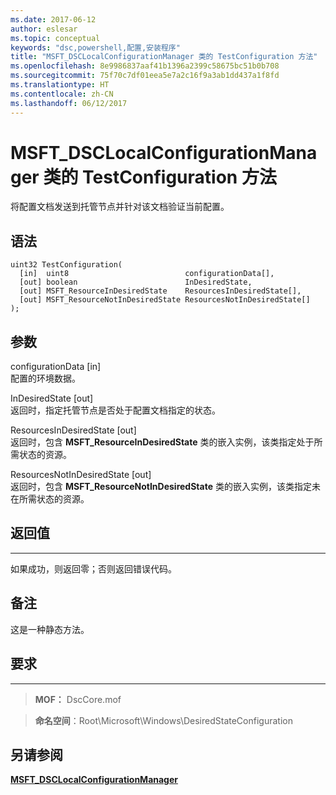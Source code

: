 ```yaml
---
ms.date: 2017-06-12
author: eslesar
ms.topic: conceptual
keywords: "dsc,powershell,配置,安装程序"
title: "MSFT_DSCLocalConfigurationManager 类的 TestConfiguration 方法"
ms.openlocfilehash: 8e9986837aaf41b1396a2399c58675bc51b0b708
ms.sourcegitcommit: 75f70c7df01eea5e7a2c16f9a3ab1dd437a1f8fd
ms.translationtype: HT
ms.contentlocale: zh-CN
ms.lasthandoff: 06/12/2017
---
```

# <a name="testconfiguration-method-of-the-msftdsclocalconfigurationmanager-class"></a>MSFT_DSCLocalConfigurationManager 类的 TestConfiguration 方法

将配置文档发送到托管节点并针对该文档验证当前配置。

<a name="syntax"></a>语法
------

```mof
uint32 TestConfiguration(
  [in]  uint8                          configurationData[],
  [out] boolean                        InDesiredState,
  [out] MSFT_ResourceInDesiredState    ResourcesInDesiredState[],
  [out] MSFT_ResourceNotInDesiredState ResourcesNotInDesiredState[]
);
```

<a name="parameters"></a>参数
----------

configurationData \[in\]  
配置的环境数据。

InDesiredState \[out\]  
返回时，指定托管节点是否处于配置文档指定的状态。

ResourcesInDesiredState \[out\]  
返回时，包含 **MSFT_ResourceInDesiredState** 类的嵌入实例，该类指定处于所需状态的资源。

ResourcesNotInDesiredState \[out\]  
返回时，包含 **MSFT_ResourceNotInDesiredState** 类的嵌入实例，该类指定未在所需状态的资源。

## <a name="return-value"></a>返回值
------------

如果成功，则返回零；否则返回错误代码。

## <a name="remarks"></a>备注

这是一种静态方法。

## <a name="requirements"></a>要求
------------
>**MOF：** DscCore.mof

>**命名空间**：Root\Microsoft\Windows\DesiredStateConfiguration


## <a name="see-also"></a>另请参阅


[**MSFT_DSCLocalConfigurationManager**](msft-dsclocalconfigurationmanager.md)


 

 



